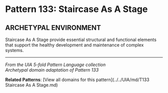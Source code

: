 # Pattern 133: Staircase As A Stage

## ARCHETYPAL ENVIRONMENT

Staircase As A Stage provide essential structural and functional elements that support the healthy development and maintenance of complex systems.

---

*From the UIA 5-fold Pattern Language collection*  
*Archetypal domain adaptation of Pattern 133*

**Related Patterns**: [View all domains for this pattern](../../UIA/md/T133 Staircase As A Stage.md)